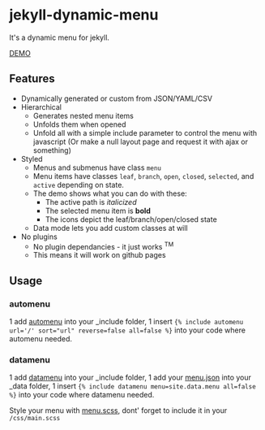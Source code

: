 # jekyll-dynamic-menu

It's a dynamic menu for jekyll.

[DEMO](http://jnvsor.github.io/jekyll-dynamic-menu/about/)

## Features

* Dynamically generated or custom from JSON/YAML/CSV
* Hierarchical
    * Generates nested menu items
    * Unfolds them when opened
    * Unfold all with a simple include parameter to control the menu with javascript (Or make a null layout page and request it with ajax or something)
* Styled
    * Menus and submenus have class `menu`
    * Menu items have classes `leaf`, `branch`, `open`, `closed`, `selected`, and `active` depending on state.
    * The demo shows what you can do with these:
        * The active path is *italicized*
        * The selected menu item is **bold**
        * The icons depict the leaf/branch/open/closed state
    * Data mode lets you add custom classes at will
* No plugins
    * No plugin dependancies - it just works <sup>TM</sup>
    * This means it will work on github pages


## Usage

### automenu
1 add [automenu](_includes/automenu) into your _include folder,
1 insert `{% include automenu url='/' sort="url" reverse=false all=false %}` into your code where automenu needed.

### datamenu
1 add [datamenu](_includes/datamenu) into your _include folder,
1 add your [menu.json](_data/menu.json) into your _data folder,
1 insert `{% include datamenu menu=site.data.menu all=false %}` into your code where datamenu needed.

Style your menu with [menu.scss](_sass/_menu.scss), dont' forget to include it in your `/css/main.scss`
